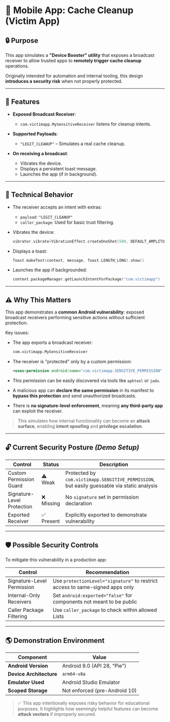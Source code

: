 # 🧹 Mobile App: Cache Cleanup (Victim App)

## 🔒 Purpose

This app simulates a **"Device Booster" utility** that exposes a broadcast receiver to allow trusted apps to **remotely trigger cache cleanup** operations.

Originally intended for automation and internal tooling, this design **introduces a security risk** when not properly protected.

---

## 🧪 Features

- **Exposed Broadcast Receiver**:
  - `com.victimapp.MySensitiveReceiver` listens for cleanup intents.

- **Supported Payloads**:
  - `"LEGIT_CLEANUP"` – Simulates a real cache cleanup.

- **On receiving a broadcast**:
  - Vibrates the device.
  - Displays a persistent toast message.
  - Launches the app (if in background).

---

## 🧬 Technical Behavior

- The receiver accepts an intent with extras:
  - `payload`: `"LEGIT_CLEANUP"`
  - `caller_package`: Used for basic trust filtering.

- Vibrates the device:
  ```kotlin
  vibrator.vibrate(VibrationEffect.createOneShot(500, DEFAULT_AMPLITUDE))
  ```

- Displays a toast:
  ```kotlin
  Toast.makeText(context, message, Toast.LENGTH_LONG).show()
  ```

- Launches the app if backgrounded:
  ```kotlin
  context.packageManager.getLaunchIntentForPackage("com.victimapp")
  ```

---

## ⚠️ Why This Matters

This app demonstrates a **common Android vulnerability**: exposed broadcast receivers performing sensitive actions without sufficient protection.

Key issues:

- The app exports a broadcast receiver:

  ```xml
  com.victimapp.MySensitiveReceiver
  ```

- The receiver is "protected" only by a custom permission:

  ```xml
  <uses-permission android:name="com.victimapp.SENSITIVE_PERMISSION" />
  ```

- This permission can be easily discovered via tools like `apktool` or `jadx`.

- A malicious app can **declare the same permission** in its manifest to **bypass this protection** and send unauthorized broadcasts.

- There is **no signature-level enforcement**, meaning **any third-party app** can exploit the receiver.

> This simulates how internal functionality can become an **attack surface**, enabling **intent spoofing** and **privilege escalation**.

---

## 🔓 Current Security Posture *(Demo Setup)*

| Control                     | Status     | Description                                                                 |
|-----------------------------|------------|-----------------------------------------------------------------------------|
| Custom Permission Guard     | ⚠️ Weak     | Protected by `com.victimapp.SENSITIVE_PERMISSION`, but easily guessable via static analysis |
| Signature-Level Protection  | ❌ Missing | No `signature` set in permission declaration |         |                       |
| Exported Receiver           | ✅ Present  | Explicitly exported to demonstrate vulnerability                           |

---

## 🛡️ Possible Security Controls

To mitigate this vulnerability in a production app:

| Control                    | Recommendation                                                                 |
|----------------------------|---------------------------------------------------------------------------------|
| Signature-Level Permission | Use `protectionLevel="signature"` to restrict access to same-signed apps only  |
| Internal-Only Receivers    | Set `android:exported="false"` for components not meant to be public           |
| Caller Package Filtering    | Use `caller_package` to check within allowed Lists |


---

## 🌎 Demonstration Environment

| Component                | Value                            |
|--------------------------|----------------------------------|
| **Android Version**     | Android 9.0 (API 28, "Pie")       |
| **Device Architecture** | `arm64-v8a`                       |
| **Emulator Used**       | Android Studio Emulator           |
| **Scoped Storage**      | Not enforced (pre-Android 10)     |

> ✅ This app intentionally exposes risky behavior for educational purposes.
> It highlights how seemingly helpful features can become **attack vectors** if improperly secured.
